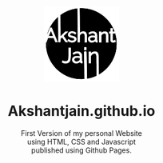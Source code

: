 <div align="center">
  <img alt="logo" height="150" width="150" src="images/favicon2.png"></img>
  <!--img alt="logo" height="300" width="250" hspace="55" src="images/qrcode.png"></img-->
  <p>
    <h1> Akshantjain.github.io</h1>
    First Version of my personal Website <br>
    using HTML, CSS and Javascript<br>
    published using Github Pages.
  </p>
</div>

